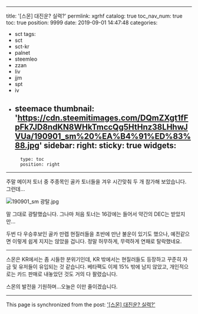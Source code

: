 
---
title: '[스몬] 대진운? 실력?'
permlink: xgrhf
catalog: true
toc_nav_num: true
toc: true
position: 9999
date: 2019-09-01 14:47:48
categories:
- sct
tags:
- sct
- sct-kr
- palnet
- steemleo
- zzan
- liv
- jjm
- spt
- iv
- steemace
thumbnail: 'https://cdn.steemitimages.com/DQmZXgt1fFpFk7JD8ndKN8WHkTmccQg5HtHnz38LHhwJVUa/190901_sm%20%EA%B4%91%ED%83%88.jpg'
sidebar:
    right:
        sticky: true
widgets:
    -
        type: toc
        position: right
---


주말 메이저 토너 중 주종목인 골카 토너들을 겨우 시간맞춰 두 개 참가해 보았습니다. 그런데...

![190901_sm 광탈.jpg](https://cdn.steemitimages.com/DQmZXgt1fFpFk7JD8ndKN8WHkTmccQg5HtHnz38LHhwJVUa/190901_sm%20%EA%B4%91%ED%83%88.jpg)

말 그대로 광탈했습니다. 그나마 처음 토너는 16강에는 들어서 약간의 DEC는 받았지만...

두번 다 우승후보인 골카 만렙 현질러들을 초반에 만난 불운이 있기도 했으나, 예전같으면 이렇게 쉽게 지지는 않았을 겁니다. 정말 허무하게, 무력하게 연패로 탈락했네요.

---

스몬은 KR에서는 좀 시들한 분위기인데, KR 밖에서는 현질러들도 등장하고 꾸준히 자금 및 유저들이 유입되는 것 같습니다. 베타팩도 이제 15% 밖에 남지 않았고, 개인적으로는 카드 판매로 내놓았던 것도 거의 다 팔렸습니다.

스몬의 발전을 기원하며...오늘은 이만 줄이겠습니다.

- - -

This page is synchronized from the post: ['[스몬] 대진운? 실력?'](https://steemit.com/@glory7/xgrhf)
